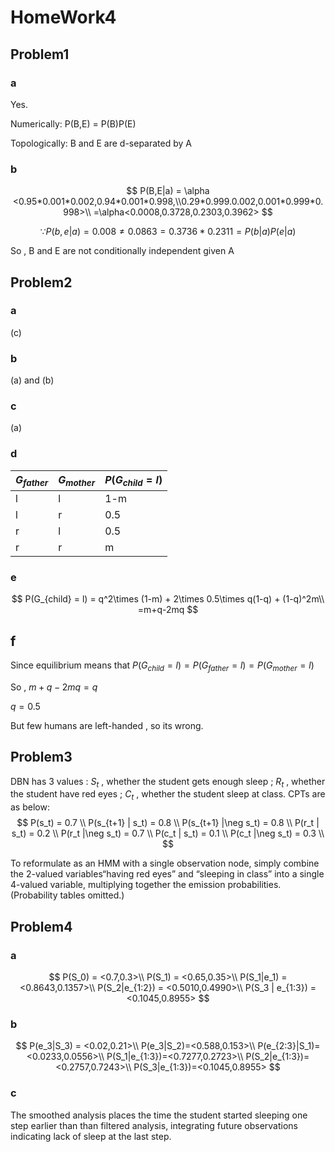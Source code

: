# HomeWork4

## Problem1

### a

Yes. 

Numerically: P(B,E) = P(B)P(E)

Topologically: B and E are d-separated by A

### b

$$
P(B,E|a) = \alpha <0.95*0.001*0.002,0.94*0.001*0.998,\\0.29*0.999.0.002,0.001*0.999*0.998>\\
=\alpha<0.0008,0.3728,0.2303,0.3962>
$$

$$
\because P(b,e|a) = 0.008 \neq 0.0863=0.3736*0.2311=P(b|a)P(e|a)
$$

So , B and E are not conditionally independent given A

## Problem2

### a

(c)

### b

(a) and (b)

### c

(a)

### d

| $G_{father}$ | $G_{mother}$ | $P(G_{child} = l)$ |
| ------------ | ------------ | ------------------ |
| l            | l            | 1-m                |
| l            | r            | 0.5                |
| r            | l            | 0.5                |
| r            | r            | m                  |

### e

$$
P(G_{child} = l) = q^2\times (1-m) + 2\times 0.5\times q(1-q) + (1-q)^2m\\
=m+q-2mq
$$

## f

Since equilibrium means that $P(G_{child} = l) = P(G_{father} = l) = P(G_{mother} =l)$

So , $m+q-2mq = q$

$q=0.5$

But few humans are left-handed , so its wrong.

## Problem3

DBN has 3 values : $S_t$ , whether the student gets enough sleep ; $R_t$ , whether the student have red eyes ; $C_t$ , whether the student sleep at class. CPTs are as below:
$$
P(s_t) = 0.7 \\
P(s_{t+1} | s_t) = 0.8 \\
P(s_{t+1} |\neg s_t) = 0.8 \\
P(r_t | s_t) = 0.2 \\
P(r_t |\neg s_t) = 0.7 \\
P(c_t | s_t) = 0.1 \\
P(c_t |\neg s_t) = 0.3 \\
$$
 

To reformulate as an HMM with a single observation node, simply combine the 2-valued variables“having red eyes” and “sleeping in class” into a single 4-valued variable, multiplying
together the emission probabilities. (Probability tables omitted.)

## Problem4



### a

$$
P(S_0) = <0.7,0.3>\\
P(S_1) = <0.65,0.35>\\
P(S_1|e_1) = <0.8643,0.1357>\\
P(S_2|e_{1:2}) = <0.5010,0.4990>\\
P(S_3 | e_{1:3}) = <0.1045,0.8955>
$$

### b

$$
P(e_3|S_3) = <0.02,0.21>\\
P(e_3|S_2)=<0.588,0.153>\\
P(e_{2:3}|S_1)=<0.0233,0.0556>\\
P(S_1|e_{1:3})=<0.7277,0.2723>\\
P(S_2|e_{1:3})=<0.2757,0.7243>\\
P(S_3|e_{1:3})=<0.1045,0.8955>
$$

### c

The smoothed analysis places the time the student started sleeping one step earlier than than filtered analysis, integrating future observations indicating lack of sleep at the last step.